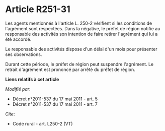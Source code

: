 # Article R251-31

Les agents mentionnés à l'article L. 250-2 vérifient si les conditions de l'agrément sont respectées. Dans la négative, le
préfet de région notifie au responsable des activités son intention de faire retirer l'agrément qui lui a été accordé. 

Le responsable des activités dispose d'un délai d'un mois pour présenter ses observations. 

Durant cette période, le préfet de région peut suspendre l'agrément. Le retrait d'agrément est prononcé par arrêté du préfet
de région.

**Liens relatifs à cet article**

_Modifié par_:

  - Décret n°2011-537 du 17 mai 2011 - art. 5
  - Décret n°2011-537 du 17 mai 2011 - art. 7

_Cite_:

  - Code rural - art. L250-2 (VT)

